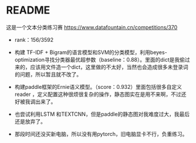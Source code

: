 # README

这是一个文本分类练习赛 https://www.datafountain.cn/competitions/370

- rank：156/3592

- 构建 TF-IDF + Bigram的语言模型和SVM的分类模型，利用beyes-optimization寻找分类器最优超参数（baseline：0.88）。里面的dict是我偷过来的，应该用文件造一个dict，这里做的不太好，当然也会造成很多未登录词的问题，所以暂且就不改了。
- 构建paddle框架的Ernie语义模型。（score：0.932）里面包括很多自定义reader ，定义配置这种很烦很复杂的操作，静态图实在是用不来啊，不过还好被我调出来了。
- 也尝试利用LSTM 和TEXTCNN，但是paddle的静态图对我难度过大，我最后还是放弃了。
- 那段时间还没买新电脑，所以没有用pytorch，旧电脑显卡不行，负重练习。

